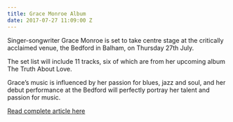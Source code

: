 ```yaml
---
title: Grace Monroe Album
date: 2017-07-27 11:09:00 Z
---
```


Singer-songwriter Grace Monroe is set to take centre stage at the critically acclaimed venue, the Bedford in Balham, on Thursday 27th July.

The set list will include 11 tracks, six of which are from her upcoming album The Truth About Love.

Grace’s music is influenced by her passion for blues, jazz and soul, and her debut performance at the Bedford will perfectly portray her talent and passion for music.

[Read complete article here](http://www.britevents.com/whats-on/greater-london/balham/singer-songwriter-performs-at-famous-music-venue-i/794355/)
